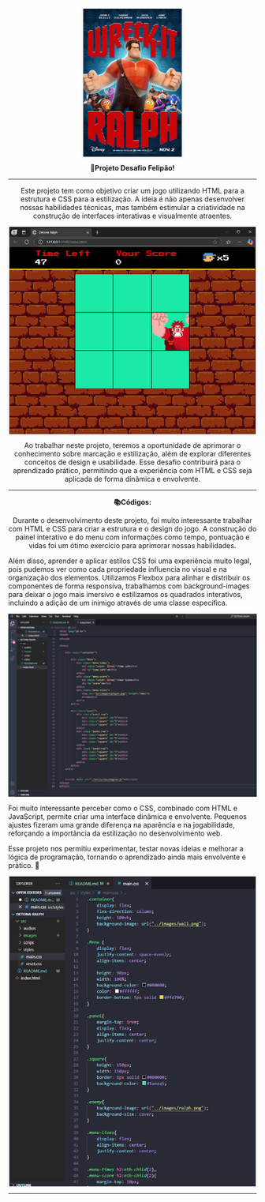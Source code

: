 <p align="center">
    <img 
        src="src\images\Wreck_It_Ralph.png"
        style="width: 200px; height: 300px; display: block; margin: 0 auto;" 
    />
</p>

<p align="center">
    <strong>🚀Projeto Desafio Felipão!</strong>
</p>

---

<p align="center">
    Este projeto tem como objetivo criar um jogo utilizando HTML para a estrutura e CSS para a estilização. A ideia é não apenas desenvolver nossas habilidades técnicas, mas também estimular a criatividade na construção de interfaces interativas e visualmente atraentes.
</p>

<p align="center">
    <img 
        src="src\images\print tela.PNG"
        style="width: 500px; height: auto; display: block; margin: 0 auto;" 
    />
</p>

<p align="center">
    Ao trabalhar neste projeto, teremos a oportunidade de aprimorar o conhecimento sobre marcação e estilização, além de explorar diferentes conceitos de design e usabilidade. Esse desafio contribuirá para o aprendizado prático, permitindo que a experiência com HTML e CSS seja aplicada de forma dinâmica e envolvente.
</p>

---

<p align="center">
    <strong>📚Códigos:</strong>
</p>

<p align="center">
Durante o desenvolvimento deste projeto, foi muito interessante trabalhar com HTML e CSS para criar a estrutura e o design do jogo. A construção do painel interativo e do menu com informações como tempo, pontuação e vidas foi um ótimo exercício para aprimorar nossas habilidades.

Além disso, aprender e aplicar estilos CSS foi uma experiência muito legal, pois pudemos ver como cada propriedade influencia no visual e na organização dos elementos. Utilizamos Flexbox para alinhar e distribuir os componentes de forma responsiva, trabalhamos com background-images para deixar o jogo mais imersivo e estilizamos os quadrados interativos, incluindo a adição de um inimigo através de uma classe específica.

<p align="center">
    <img 
        src="src\images\tela vscode.PNG"
        style="width: 600px; height: auto; display: block; margin: 0 auto;" 
    />
</p>

Foi muito interessante perceber como o CSS, combinado com HTML e JavaScript, permite criar uma interface dinâmica e envolvente. Pequenos ajustes fizeram uma grande diferença na aparência e na jogabilidade, reforçando a importância da estilização no desenvolvimento web.

Esse projeto nos permitiu experimentar, testar novas ideias e melhorar a lógica de programação, tornando o aprendizado ainda mais envolvente e prático. 🚀

<p align="center">
    <img 
        src="src\images\style.PNG"
        style="width: 500px; height: auto; display: block; margin: 0 auto;" 
    />
</p>

---
